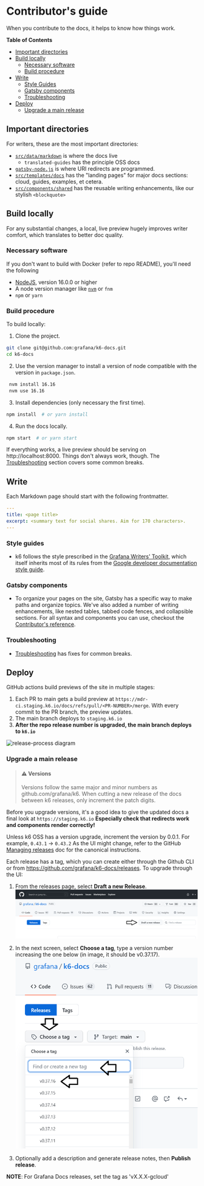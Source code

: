 # Contributor's guide

When you contribute to the docs, it helps to know how things work.

<!-- markdown-toc start - Don't edit this section. Run M-x markdown-toc-refresh-toc -->
**Table of Contents**

- [Important directories](#important-directories)
- [Build locally](#build-locally)
    - [Necessary software](#necessary-software)
    - [Build procedure](#build-procedure)
- [Write](#write)
    - [Style Guides](#style-guides)
    - [Gatsby components](#gatsby-components)
    - [Troubleshooting](#troubleshooting)
- [Deploy](#deploy)
    - [Upgrade a main release](#upgrade-a-main-release)

<!-- markdown-toc end -->


## Important directories

For writers, these are the most important directories:
- [`src/data/markdown`](../src/data/markdown) is where the docs live
  - `translated-guides` has the principle OSS docs
- [`gatsby-node.js`](../gatsby-node.js) is where URI redirects are programmed.
- [`src/templates/docs`](../src/templates/docs)  has the "landing pages" for major docs sections: cloud, guides, examples, et cetera.
- [`src/components/shared`](../src/components/shared) has the reusable writing enhancements, like our stylish `<blockquote>`

## Build locally

For any substantial changes, a local, live preview hugely improves writer comfort, which translates to better doc quality.

### Necessary software

If you don't want to build with Docker (refer to repo README), you'll need the following
- [NodeJS](https://nodejs.org/en/download/), version 16.0.0 or higher
- A node version manager like [`nvm`](https://github.com/nvm-sh/nvm#installing-and-updating) or `fnm`
- `npm` or `yarn`

### Build procedure

To build locally:

1. Clone the project.

  ```bash
  git clone git@github.com:grafana/k6-docs.git
  cd k6-docs
  ```

2. Use the version manager to install a version of node compatible with the version in `package.json`.

 ```bash
  nvm install 16.16
  nvm use 16.16
  ```

3. Install dependencies (only necessary the first time).

  ```bash
  npm install  # or yarn install
  ```

4. Run the docs locally.

  ```bash
  npm start  # or yarn start
  ```

If everything works, a live preview should be serving on http://localhost:8000.
Things don't always work, though. The [Troubleshooting](./troubleshooting) section covers some common breaks.

## Write

Each Markdown page should start with the following frontmatter.

```yaml
---
title: <page title>
excerpt: <summary text for social shares. Aim for 170 characters>.
---
```

### Style guides

- k6 follows the style prescribed in the [Grafana Writers' Toolkit](https://grafana.com/docs/writers-toolkit/), which itself inherits most of its rules from the [Google developer documentation style guide](https://developers.google.com/style).


### Gatsby components

- To organize your pages on the site, Gatsby has a specific way to make paths and organize topics.
We've also added a number of writing enhancements, like nested tables, tabbed code fences, and collapsible sections. For all syntax and components you can use, checkout the [Contributor's reference](./gatsby-reference.md). 

### Troubleshooting

- [Troubleshooting](troubleshooting.md) has fixes for common breaks.

## Deploy

GitHub actions build previews of the site in multiple stages:

1. Each PR to main gets a build preview at `https://mdr-ci.staging.k6.io/docs/refs/pull/<PR-NUMBER>/merge`. With every commit to the PR branch, the preview updates.
1. The main branch deploys to `staging.k6.io`
1. **After the repo release number is upgraded, the main branch deploys to `k6.io`**

![release-process diagram](https://user-images.githubusercontent.com/47385188/200913675-0ddc4c17-2fc0-40fa-8dd2-84965926cb0f.png)



### Upgrade a main release

>  #### ⚠️ Versions
>
> Versions follow the same major and minor numbers as github.com/grafana/k6. When cutting a new release of the docs between k6 releases, only increment the patch digits.

Before you upgrade versions, it's a good idea to give the updated docs a final look at `https://staging.k6.io`
**Especially check that redirects work and components render correctly!**

Unless k6 OSS has a version upgrade, increment the version by 0.0.1. For example, `0.43.1` → `0.43.2`
As the UI might change, refer to the GitHub [Managing releases](https://docs.github.com/en/repositories/releasing-projects-on-github/managing-releases-in-a-repository) doc for the canonical instructions.

Each release has a tag, which you can create either through the Github CLI or from https://github.com/grafana/k6-docs/releases.
To upgrade through the UI:

1. From the releases page, select **Draft a new Release**.
![DraftRelease1](../internal-images/DraftNewRelease.png)

1. In the next screen, select **Choose a tag**, type a version number increasing the one below (in image, it  should be v0.37.17).
![DraftRelease2](../internal-images/DraftNewRelease2.png)

1. Optionally add a description and generate release notes, then **Publish release**.


**NOTE**: For Grafana Docs releases, set the tag as 'vX.X.X-gcloud'


